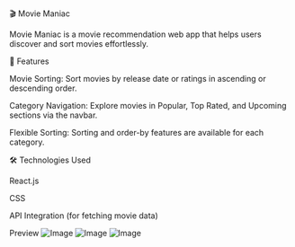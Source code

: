 🎬 Movie Maniac

Movie Maniac is a movie recommendation web app that helps users discover and sort movies effortlessly.

🚀 Features

Movie Sorting: Sort movies by release date or ratings in ascending or descending order.

Category Navigation: Explore movies in Popular, Top Rated, and Upcoming sections via the navbar.

Flexible Sorting: Sorting and order-by features are available for each category.

🛠️ Technologies Used

React.js

CSS

API Integration (for fetching movie data)

Preview
![Image](https://github.com/user-attachments/assets/a49ab5a3-5f27-4ce1-a790-1987a9731852)
![Image](https://github.com/user-attachments/assets/e4a7ac99-1b1d-40b9-91b4-f9c11eb8b308)
![Image](https://github.com/user-attachments/assets/ec50cbe7-72e6-4f78-81b6-4434a33ae017)
